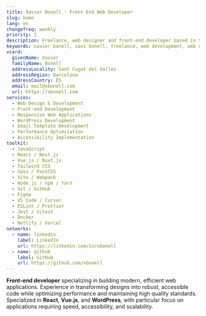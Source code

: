 ```yaml
---
title: Xavier Bonell - Front-End Web Developer
slug: home
lang: en
changefreq: weekly
priority: 1
description: Freelance, web designer and front-end developer based in Sant Cugat del Vallès (Barcelona, ES).
keywords: xavier bonell, xavi bonell, freelance, web development, web developer, front-end, front-end web developer, html, html5, css, css3, jquery, javascript, accessibility, usability, wordpress
vcard:
  givenName: Xavier
  familyName: Bonell
  addressLocality: Sant Cugat del Vallès
  addressRegion: Barcelona
  addressCountry: ES
  email: mail@xbonell.com
  url: https://xbonell.com
services:
  - Web Design & Development
  - Front-end Development
  - Responsive Web Applications
  - WordPress Development
  - Email Template Development
  - Performance Optimization
  - Accessibility Implementation
toolkit:
  - JavaScript
  - React / Next.js
  - Vue.js / Nuxt.js
  - Tailwind CSS
  - Sass / PostCSS
  - Vite / Webpack
  - Node.js / npm / Yarn
  - Git / GitHub
  - Figma
  - VS Code / Cursor
  - ESLint / Prettier
  - Jest / Vitest
  - Docker
  - Netlify / Vercel
networks:
  - name: linkedin
    label: LinkedIn
    url: https://linkedin.com/in/xbonell
  - name: github
    label: GitHub
    url: https://github.com/xbonell
---
```


**Front-end developer** specializing in building modern, efficient web applications. Experience in transforming designs into robust, accessible code while optimizing performance and maintaining high quality standards. Specialized in **React**, **Vue.js**, and **WordPress**, with particular focus on applications requiring speed, accessibility, and scalability.